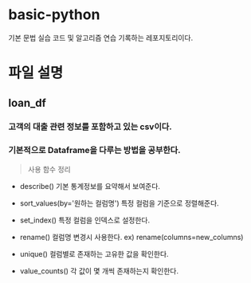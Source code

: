# basic-python
기본 문법 실습 코드 및 알고리즘 연습 기록하는 레포지토리이다.

# 파일 설명
## loan_df
### 고객의 대출 관련 정보를 포함하고 있는 csv이다.
### 기본적으로 Dataframe을 다루는 방법을 공부한다.
> 사용 함수 정리
- describe()
기본 통계정보를 요약해서 보여준다.

- sort_values(by='원하는 컬럼명')
특정 컬럼을 기준으로 정렬해준다.

- set_index()
특정 컬럼을 인덱스로 설정한다.

- rename()
컬럼명 변경시 사용한다.
ex) rename(columns=new_columns)

- unique()
컬럼별로 존재하는 고유한 값을 확인한다.

- value_counts()
각 값이 몇 개씩 존재하는지 확인한다.
